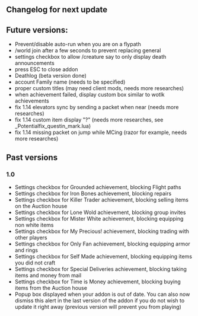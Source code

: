 
## Changelog for next update


## Future versions:
- Prevent/disable auto-run when you are on a flypath
- /world join after a few seconds to prevent replacing general
- settings checkbox to allow /creature say to only display death announcements
- press ESC to close addon
- Deathlog (beta version done)
- account Family name (needs to be specified)
- proper custom titles (may need client mods, needs more researches)
- when achievement failed, display custom box similar to wotlk achievements
- fix 1.14 elevators sync by sending a packet when near (needs more researches)
- fix 1.14 custom item display "?" (needs more researches, see _Potentialfix_questin_mark.lua)
- fix 1.14 missing packet on jump while MCing (razor for example, needs more researches)


## Past versions

### 1.0
- Settings checkbox for Grounded achievement, blocking Flight paths
- Settings checkbox for Iron Bones achievement, blocking repairs
- Settings checkbox for Killer Trader achievement, blocking selling items on the Auction house
- Settings checkbox for Lone Wold achievement, blocking group invites
- Settings checkbox for Mister White achievement, blocking equipping non white items
- Settings checkbox for My Precious! achievement, blocking trading with other players
- Settings checkbox for Only Fan achievement, blocking equipping armor and rings
- Settings checkbox for Self Made achievement, blocking equipping items you did not craft
- Settings checkbox for Special Deliveries achievement, blocking taking items and money from mail
- Settings checkbox for Time is Money achievement, blocking buying items from the Auction house
- Popup box displayed when your addon is out of date. You can also now dismiss this alert in the last version of the addon if you do not wish to update it right away (previous version will prevent you from playing)
